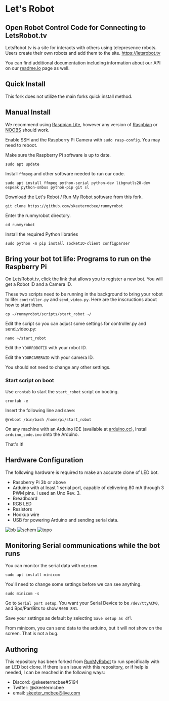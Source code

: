 # Let's Robot
## Open Robot Control Code for Connecting to LetsRobot.tv
LetsRobot.tv is a site for interacts with others using telepresence robots. Users create their own robots and add them to the site.
https://letsrobot.tv

You can find additional documentation including information about our API on our [readme.io](letsrobot.readme.io) page as well.

## Quick Install
This fork does not utilize the main forks quick install method.

## Manual Install
We recommend using [Raspbian Lite](https://www.raspberrypi.org/downloads/raspbian/), however any version of [Raspbian](https://www.raspberrypi.org/downloads/raspbian/) or [NOOBS](https://www.raspberrypi.org/downloads/noobs/) should work.

Enable SSH and the Raspberry Pi Camera with `sudo rasp-config`. You may need to reboot.

Make sure the Raspberry Pi software is up to date.
```
sudo apt update
```
Install `ffmpeg` and other software needed to run our code.
```
sudo apt install ffmpeg python-serial python-dev libgnutls28-dev espeak python-smbus python-pip git sl
```
Download the Let's Robot / Run My Robot software from this fork.
```
git clone https://github.com/skeetermcbee/runmyrobot
```
Enter the runmyrobot directory.
```
cd runmyrobot
```
Install the required Python libraries
```
sudo python -m pip install socketIO-client configparser
```
## Bring your bot tot life: Programs to run on the Raspberry Pi
On LetsRobot.tv, click the link that allows you to register a new bot. You will get a Robot ID and a Camera ID.

These two scripts need to be running in the background to bring your robot to life: `controller.py` and `send_video.py`. Here are the inscructions about how to start them.
```
cp ~/runmyrobot/scripts/start_robot ~/
```
Edit the script so you can adjust some settings for controller.py and send_video.py:
```
nano ~/start_robot
```
Edit the `YOURROBOTID` with your robot ID.

Edit the `YOURCAMERAID` with your camera ID.

You should not need to change any other settings.

### Start script on boot
Use `crontab` to start the `start_robot` script on booting.
```
crontab -e
```
Insert the following line and save:
```
@reboot /bin/bash /home/pi/start_robot
```
On any machine with an Arduino IDE (available at [arduino.cc](arduino.cc)), Install `arduino_code.ino` onto the Arduino.

That's it!

## Hardware Configuration
The following hardware is required to make an accurate clone of LED bot.
- Raspberry Pi 3b or above
- Arduino with at least 1 serial port, capable of delivering 80 mA through 3 PWM pins. I used an Uno Rev. 3.
- Breadboard
- RGB LED
- Resistors
- Hookup wire
- USB for powering Arduino and sending serial data.

![bb](https://raw.githubusercontent.com/skeetermcbee/runmyrobot/master/images/Arduino_LED_Bot_bb.png)
![schem](https://raw.githubusercontent.com/skeetermcbee/runmyrobot/master/images/Arduino_LED_Bot_schem.png)
![topo](https://raw.githubusercontent.com/skeetermcbee/runmyrobot/master/images/LED_Bot_topology.png)

## Monitoring Serial communications while the bot runs
You can monitor the serial data with `minicom`. 
```
sudo apt install minicom
```
You'll need to change some settings before we can see anything.
```
sudo minicom -s
```
Go to `Serial port setup`. You want your Serial Device to be `/dev/ttyACM0`, and Bps/Par/Bits to show `9600 8N1`.

Save your settings as default by selecting `Save setup as dfl`

From minicom, you can send data to the arduino, but it will not show on the screen. That is not a bug.

## Authoring
This repository has been forked from [RunMyRobot](https://www.github.com/runmyrobot/runmyrobot) to run specifically with an LED bot clone. If there is an issue with this repository, or if help is needed, I can be reached in the following ways:
- Discord: @skeetermcbee#5194
- Twitter: @skeetermcbee
- email: skeeter_mcbee@live.com
